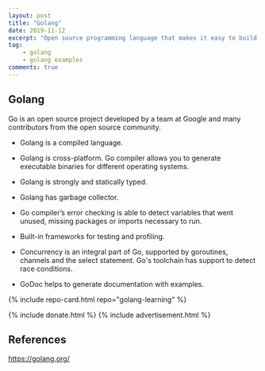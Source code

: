 ```yaml
---
layout: post
title: "Golang"
date: 2019-11-12
excerpt: "Open source programming language that makes it easy to build simple, reliable, and efficient software"
tag:
    - golang
    - golang examples
comments: true
---
```


## Golang

Go is an open source project developed by a team at Google and many contributors from the open source community.

-   Golang is a compiled language.

-   Golang is cross-platform. Go compiler allows you to generate executable binaries for different operating systems.

-   Golang is strongly and statically typed.

-   Golang has garbage collector.

-   Go compiler’s error checking is able to detect variables that went unused, missing packages or imports necessary to run.

-   Built-in frameworks for testing and profiling.

-   Concurrency is an integral part of Go, supported by goroutines, channels and the select statement. Go's toolchain has support to detect race conditions.

-   GoDoc helps to generate documentation with examples.

{% include repo-card.html repo="golang-learning" %}

{% include donate.html %}
{% include advertisement.html %}

## References

<https://golang.org/>
